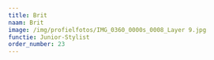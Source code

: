 ```yaml
---
title: Brit
naam: Brit
image: /img/profielfotos/IMG_0360_0000s_0008_Layer 9.jpg
functie: Junior-Stylist
order_number: 23
---
```



